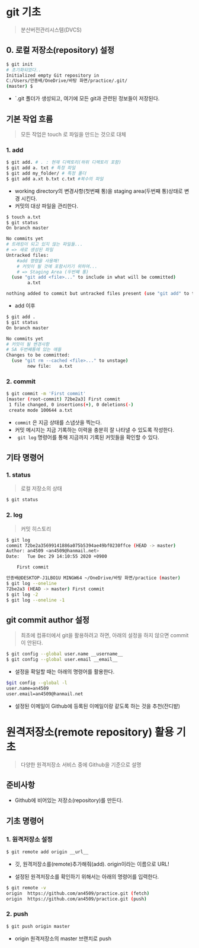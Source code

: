 # git 기초

> 분산버전관리시스템(DVCS)

## 0. 로컬 저장소(repository) 설정

```bash
$ git init
# 초기화되었다..
Initialized empty Git repository in 
C:/Users/안종배/OneDrive/바탕 화면/practice/.git/
(master) $
```

* `.git 폴더가 생성되고, 여기에 모든 git과 관련된 정보들이 저장된다.

## 기본 작업 흐름

> 모든 작업은 touch 로 파일을 만드는 것으로 대체

### 1. add

```bash
$ git add. # . : 현재 디렉토리(하위 디렉토리 포함)
$ git add a. txt # 특정 파일
$ git add my_folder/ # 특정 폴더
$ git add a.xt b.txt c.txt #복수의 파일
```

* working directory의 변경사항(첫번째 통)을 staging area(두번째 통)상태로 변경 시킨다.
* 커밋의 대상 파일을 관리한다.

```bash
$ touch a.txt
$ git status
On branch master

No commits yet
# 트래킹이 되고 있지 않는 파일들...
# => 새로 생성된 파일
Untracked files:
	#add 명령을 사용해!
	# 커밋이 될 것에 포함시키기 위하여...
	# => Staging Area (두번째 통)
  (use "git add <file>..." to include in what will be committed)
        a.txt

nothing added to commit but untracked files present (use "git add" to track)
```

* add 이후

```bash
$ git add .
$ git status
On branch master

No commits yet
# 커밋이 될 변경사항
# SA 두번째통에 있는 애들
Changes to be committed:
  (use "git rm --cached <file>..." to unstage)
        new file:   a.txt
```

### 2. commit

```bash
$ git commit -m 'First commit'
[master (root-commit) 72be2a3] First commit
 1 file changed, 0 insertions(+), 0 deletions(-)
 create mode 100644 a.txt
```

* `commit` 은 지금 상태를 스냅샷을 찍는다.
* 커밋 메시지는 지금 기록하는 이력을 충분히 잘 나타낼 수 있도록 작성한다.
* ` git log`  명령어를 통해 지금까지 기록된 커밋들을 확인할 수 있다.

## 기타 명령어

### 1. status

> 로컬 저장소의 상태

```bash
$ git status
```

### 2. log

>  커밋 히스토리

```bash
$ git log
commit 72be2a35699141886a075b5394ae49bf0230ffce (HEAD -> master)
Author: an4509 <an4509@hanmail.net>
Date:   Tue Dec 29 14:10:55 2020 +0900

    First commit

안종배@DESKTOP-J1LBO1U MINGW64 ~/OneDrive/바탕 화면/practice (master)
$ git log --oneline
72be2a3 (HEAD -> master) First commit
$ git log -2
$ git log --oneline -1
```

## git commit author 설정

> 최초에 컴퓨터에서 git을 활용하려고 하면, 아래의 설정을 하지 않으면 commit이 안된다.

```bash
$ git config --global user.name __username__
$ git config --global user.email __email__
```

* 설정을 확일할 때는 아래의 명령어를 활용한다.

```bash
$git config --global -l
user.name=an4509
user.email=an4509@hanmail.net
```

* 설정된 이메일이 Github에 등록된 이메일이랑 같도록 하는 것을 추천(잔디밭)

# 원격저장소(remote repository) 활용 기초

> 다양한 원격저장소 서비스 중에 Github을  기준으로 설명

## 준비사항

* Github에 비어있는 저장소(repository)를 만든다.

## 기초 명령어

### 1. 원격저장소 설정

```bash
$ git remote add origin __url__
```

* 깃, 원격저장소를(remote)추가해줘(add). origin이라는 이름으로 URL!

* 설정된 원격저장소를 확인하기 위해서는 아래의 명령어를 입력한다.

```bash
$ git remote -v
origin  https://github.com/an4509/practice.git (fetch)
origin  https://github.com/an4509/practice.git (push)
```

### 2. push

```bash
$ git push origin master
```

* origin 원격저장소의 master 브랜치로 push